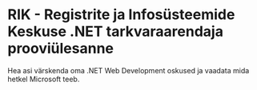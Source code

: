 # RIK - Registrite ja Infosüsteemide Keskuse .NET tarkvaraarendaja prooviülesanne

Hea asi värskenda oma .NET Web Development oskused ja vaadata mida hetkel Microsoft teeb.
